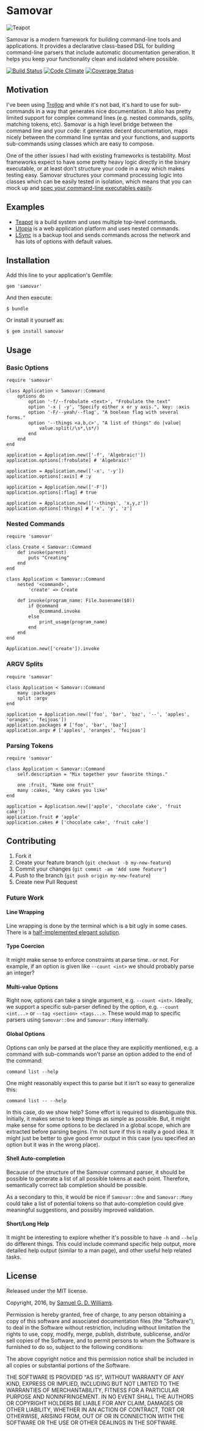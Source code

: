 # Samovar

![Teapot](teapot.png)

Samovar is a modern framework for building command-line tools and applications. It provides a declarative class-based DSL for building command-line parsers that include automatic documentation generation. It helps you keep your functionality clean and isolated where possible.

[![Build Status](https://secure.travis-ci.org/ioquatix/samovar.svg)](http://travis-ci.org/ioquatix/samovar)
[![Code Climate](https://codeclimate.com/github/ioquatix/samovar.svg)](https://codeclimate.com/github/ioquatix/samovar)
[![Coverage Status](https://coveralls.io/repos/ioquatix/samovar/badge.svg)](https://coveralls.io/r/ioquatix/samovar)

## Motivation

I've been using [Trollop](https://github.com/ManageIQ/trollop) and while it's not bad, it's hard to use for sub-commands in a way that generates nice documentation. It also has pretty limited support for complex command lines (e.g. nested commands, splits, matching tokens, etc). Samovar is a high level bridge between the command line and your code: it generates decent documentation, maps nicely between the command line syntax and your functions, and supports sub-commands using classes which are easy to compose.

One of the other issues I had with existing frameworks is testability. Most frameworks expect to have some pretty heavy logic directly in the binary executable, or at least don't structure your code in a way which makes testing easy. Samovar structures your command processing logic into classes which can be easily tested in isolation, which means that you can mock up and [spec your command-line executables easily](https://github.com/ioquatix/teapot/blob/master/spec/teapot/command_spec.rb).

## Examples

- [Teapot](https://github.com/ioquatix/teapot/blob/master/lib/teapot/command.rb) is a build system and uses multiple top-level commands.
- [Utopia](https://github.com/ioquatix/utopia/blob/master/lib/utopia/command.rb) is a web application platform and uses nested commands.
- [LSync](https://github.com/ioquatix/lsync/blob/master/lib/lsync/command.rb) is a backup tool and sends commands across the network and has lots of options with default values.

## Installation

Add this line to your application's Gemfile:

	gem 'samovar'

And then execute:

	$ bundle

Or install it yourself as:

	$ gem install samovar

## Usage

### Basic Options

	require 'samovar'
	
	class Application < Samovar::Command
		options do
			option '-f/--frobulate <text>', "Frobulate the text"
			option '-x | -y', "Specify either x or y axis.", key: :axis
			option '-F/--yeah/--flag', "A boolean flag with several forms."
			option '--things <a,b,c>', "A list of things" do |value|
				value.split(/\s*,\s*/)
			end
		end
	end
	
	application = Application.new(['-f', 'Algebraic!'])
	application.options[:frobulate] # 'Algebraic!'
	
	application = Application.new(['-x', '-y'])
	application.options[:axis] # :y
	
	application = Application.new(['-F'])
	application.options[:flag] # true
	
	application = Application.new(['--things', 'x,y,z'])
	application.options[:things] # ['x', 'y', 'z']

### Nested Commands

	require 'samovar'
	
	class Create < Samovar::Command
		def invoke(parent)
			puts "Creating"
		end
	end
	
	class Application < Samovar::Command
		nested '<command>',
			'create' => Create
		
		def invoke(program_name: File.basename($0))
			if @command
				@command.invoke
			else
				print_usage(program_name)
			end
		end
	end

	Application.new(['create']).invoke

### ARGV Splits

	require 'samovar'

	class Application < Samovar::Command
		many :packages
		split :argv
	end

	application = Application.new(['foo', 'bar', 'baz', '--', 'apples', 'oranges', 'feijoas'])
	application.packages # ['foo', 'bar', 'baz']
	application.argv # ['apples', 'oranges', 'feijoas']

### Parsing Tokens

	require 'samovar'
	
	class Application < Samovar::Command
		self.description = "Mix together your favorite things."
		
		one :fruit, "Name one fruit"
		many :cakes, "Any cakes you like"
	end

	application = Application.new(['apple', 'chocolate cake', 'fruit cake'])
	application.fruit # 'apple'
	application.cakes # ['chocolate cake', 'fruit cake']

## Contributing

1. Fork it
2. Create your feature branch (`git checkout -b my-new-feature`)
3. Commit your changes (`git commit -am 'Add some feature'`)
4. Push to the branch (`git push origin my-new-feature`)
5. Create new Pull Request

### Future Work

#### Line Wrapping

Line wrapping is done by the terminal which is a bit ugly in some cases. There is a [half-implemented elegant solution](lib/samovar/output/line_wrapper.rb).

#### Type Coercion

It might make sense to enforce constraints at parse time.. or not. For example, if an option is given like `--count <int>` we should probably parse an integer?

#### Multi-value Options

Right now, options can take a single argument, e.g. `--count <int>`. Ideally, we support a specific sub-parser defined by the option, e.g. `--count <int...>` or `--tag <section> <tags...>`. These would map to specific parsers using `Samovar::One` and `Samovar::Many` internally.

#### Global Options

Options can only be parsed at the place they are explicitly mentioned, e.g. a command with sub-commands won't parse an option added to the end of the command:

	command list --help

One might reasonably expect this to parse but it isn't so easy to generalize this:

	command list -- --help

In this case, do we show help? Some effort is required to disambiguate this. Initially, it makes sense to keep things as simple as possible. But, it might make sense for some options to be declared in a global scope, which are extracted before parsing begins. I'm not sure if this is really a good idea. It might just be better to give good error output in this case (you specified an option but it was in the wrong place).

#### Shell Auto-completion

Because of the structure of the Samovar command parser, it should be possible to generate a list of all possible tokens at each point. Therefore, semantically correct tab completion should be possible.

As a secondary to this, it would be nice if `Samovar::One` and `Samovar::Many` could take a list of potential tokens so that auto-completion could give meaningful suggestions, and possibly improved validation.

#### Short/Long Help

It might be interesting to explore whether it's possible to have `-h` and `--help` do different things. This could include command specific help output, more detailed help output (similar to a man page), and other useful help related tasks.

## License

Released under the MIT license.

Copyright, 2016, by [Samuel G. D. Williams](http://www.codeotaku.com/samuel-williams).

Permission is hereby granted, free of charge, to any person obtaining a copy
of this software and associated documentation files (the "Software"), to deal
in the Software without restriction, including without limitation the rights
to use, copy, modify, merge, publish, distribute, sublicense, and/or sell
copies of the Software, and to permit persons to whom the Software is
furnished to do so, subject to the following conditions:

The above copyright notice and this permission notice shall be included in
all copies or substantial portions of the Software.

THE SOFTWARE IS PROVIDED "AS IS", WITHOUT WARRANTY OF ANY KIND, EXPRESS OR
IMPLIED, INCLUDING BUT NOT LIMITED TO THE WARRANTIES OF MERCHANTABILITY,
FITNESS FOR A PARTICULAR PURPOSE AND NONINFRINGEMENT. IN NO EVENT SHALL THE
AUTHORS OR COPYRIGHT HOLDERS BE LIABLE FOR ANY CLAIM, DAMAGES OR OTHER
LIABILITY, WHETHER IN AN ACTION OF CONTRACT, TORT OR OTHERWISE, ARISING FROM,
OUT OF OR IN CONNECTION WITH THE SOFTWARE OR THE USE OR OTHER DEALINGS IN
THE SOFTWARE.
